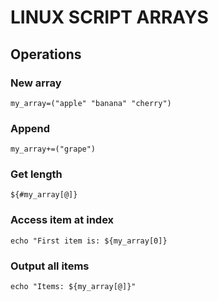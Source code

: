 # LINUX SCRIPT ARRAYS

## Operations

### New array
`my_array=("apple" "banana" "cherry")`

### Append
`my_array+=("grape")`

### Get length
`${#my_array[@]}`

### Access item at index
`echo "First item is: ${my_array[0]}`

### Output all items
`echo "Items: ${my_array[@]}"`
